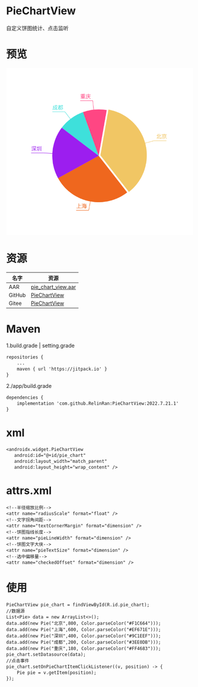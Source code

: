 # PieChartView
自定义饼图统计、点击监听
# 预览
![效果](./ic_preview.png)
# 资源
|名字|资源|
|-|-|
|AAR|[pie_chart_view.aar](https://github.com/RelinRan/PieChartView/blob/master/pie_chart_view_2022.7.21.1.aar)|
|GitHub |[PieChartView](https://github.com/RelinRan/PieChartView)|
|Gitee|[PieChartView](https://gitee.com/relin/PieChartView)|
# Maven
1.build.grade | setting.grade
```
repositories {
	...
	maven { url 'https://jitpack.io' }
}
```
2./app/build.grade
```
dependencies {
	implementation 'com.github.RelinRan:PieChartView:2022.7.21.1'
}
```
# xml
~~~
<androidx.widget.PieChartView
   android:id="@+id/pie_chart"
   android:layout_width="match_parent"
   android:layout_height="wrap_content" />
~~~
# attrs.xml
~~~
<!--半径缩放比例-->
<attr name="radiusScale" format="float" />
<!--文字拐角间距-->
<attr name="textCornerMargin" format="dimension" />
<!--饼图指线长度-->
<attr name="pieLineWidth" format="dimension" />
<!--饼图文字大侠-->
<attr name="pieTextSize" format="dimension" />
<!--选中偏移量-->
<attr name="checkedOffset" format="dimension" />
~~~
# 使用
~~~
PieChartView pie_chart = findViewById(R.id.pie_chart);
//数据源
List<Pie> data = new ArrayList<>();
data.add(new Pie("北京",800, Color.parseColor("#F1C664")));
data.add(new Pie("上海",600, Color.parseColor("#EF671E")));
data.add(new Pie("深圳",400, Color.parseColor("#9C1EEF")));
data.add(new Pie("成都",200, Color.parseColor("#3EE0DB")));
data.add(new Pie("重庆",180, Color.parseColor("#FF4683")));
pie_chart.setDatasource(data);
//点击事件
pie_chart.setOnPieChartItemClickListener((v, position) -> {
    Pie pie = v.getItem(position);
});
~~~
